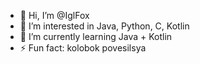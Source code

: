 - 👋 Hi, I’m @IglFox
- 👀 I’m interested in Java, Python, C, Kotlin
- 🌱 I’m currently learning Java + Kotlin
- ⚡ Fun fact: kolobok povesilsya

<!---
IglFox/IglFox is a ✨ special ✨ repository because its `README.md` (this file) appears on your GitHub profile.
You can click the Preview link to take a look at your changes.
--->
